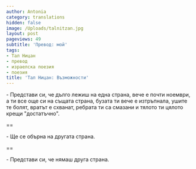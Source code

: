 ```yaml
---
author: Antonia
category: translations
hidden: false
image: /Uploads/talnitzan.jpg
layout: post
pageviews: 49
subtitle: 'Превод: мой'
tags:
- Тал Ницан
- превод
- израелска поезия
- поезия
title: 'Тал Ницан: Възможности'
---
```


\- Представи си, че дълго лежиш на една страна, вече е почти ноември, а ти все още си на същата страна, бузата ти вече е изтръпнала, ушите те болят, вратът е схванат, ребрата ти са смазани и тялото ти цялото крещи "достатъчно".

\==

\- Ще се обърна на другата страна.

\==

\- Представи си, че нямаш друга страна.